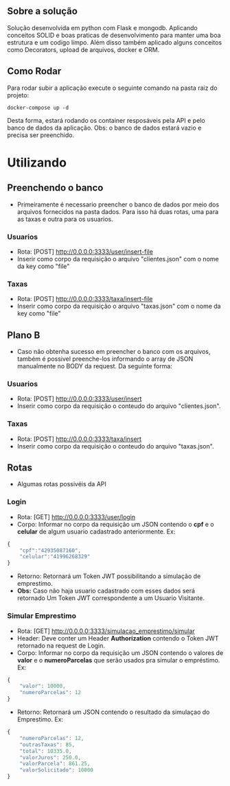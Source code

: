 ## Sobre a solução

Solução desenvolvida em python com Flask e mongodb. Aplicando conceitos SOLID e boas praticas de desenvolvimento para manter uma boa estrutura e um codigo limpo.
Além disso também aplicado alguns conceitos como Decorators, upload de arquivos, docker e ORM.

## Como Rodar

Para rodar subir a aplicação execute o seguinte comando na pasta raiz do projeto:
```shell
docker-compose up -d
```
Desta forma, estará rodando os container resposáveis pela API e pelo banco de dados da aplicação.
Obs: o banco de dados estará vazio e precisa ser preenchido.

# Utilizando
## Preenchendo o banco 
- Primeiramente é necessario preencher o banco de dados por meio dos arquivos fornecidos na pasta dados.
Para isso há duas rotas, uma para as taxas e outra para os usuarios.
### Usuarios
- Rota: [POST] http://0.0.0.0:3333/user/insert-file
- Inserir como corpo da requisição o arquivo "clientes.json" com o nome da key como "file"

### Taxas
- Rota: [POST] http://0.0.0.0:3333/taxa/insert-file
- Inserir como corpo da requisição o arquivo "taxas.json" com o nome da key como "file"

## Plano B
- Caso não obtenha sucesso em preencher o banco com os arquivos, também é possivel preenche-los informando o array de JSON manualmente no BODY da request. Da seguinte forma:
### Usuarios
- Rota: [POST] http://0.0.0.0:3333/user/insert
- Inserir como corpo da requisição o conteudo do arquivo "clientes.json".

### Taxas
- Rota: [POST] http://0.0.0.0:3333/taxa/insert
- Inserir como corpo da requisição o conteudo do arquivo "taxas.json".

## Rotas
- Algumas rotas possivéis da API

### Login
- Rota: [GET] http://0.0.0.0:3333/user/login
- Corpo: Informar no corpo da requisição um JSON contendo o **cpf** e o **celular** de algum usuario cadastrado anteriormente. Ex:
```javascript
{
    "cpf":"42935087160",
    "celular":"41996268329"
}
```
- Retorno: Retornará um Token JWT possibilitando a simulação de emprestimo.
- **Obs:** Caso não haja usuario cadastrado com esses dados será retornado Um Token JWT correspondente a um Usuario Visitante.

### Simular Emprestimo
- Rota: [GET] http://0.0.0.0:3333/simulacao_emprestimo/simular
- Header: Deve conter um Header **Authorization** contendo o Token JWT retornado na request de Login.
- Corpo:  Informar no corpo da requisição um JSON contendo o valores de **valor** e o **numeroParcelas** que serão usados pra simular o empréstimo. Ex:
```javascript
{
    "valor": 10000,
    "numeroParcelas": 12
}
``` 
- Retorno: Retornará um JSON contendo o resultado da simulaçao do Emprestimo. Ex:
```javascript
{
    "numeroParcelas": 12,
    "outrasTaxas": 85,
    "total": 10335.0,
    "valorJuros": 250.0,
    "valorParcela": 861.25,
    "valorSolicitado": 10000
}
```
